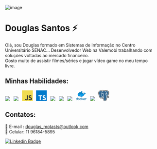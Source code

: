 ![image](https://github.com/saadeghi/saadeghi/blob/master/dino.gif)

# Douglas Santos :zap:
Olá, sou Douglas formado em Sistemas de Informação no Centro Universitário SENAC... Desenvolvedor Web na Valemobi trabalhando com soluções voltadas ao mercado financeiro.<br>
Gosto muito de assistir filmes/séries e jogar vídeo game no meu tempo livre.

## Minhas Habilidades:
<p>
<img src="https://appmasters.io/static/react-47ce6e77f039020ee2e76a10c1e988e9.png" height="35px"/> 
&nbsp;
<img src="https://sdtimes.com/wp-content/uploads/2018/04/1_tfZa4vsI6UusJYt_fzvGnQ.png" height="35px" />   
&nbsp;
<img src="https://raw.githubusercontent.com/github/explore/80688e429a7d4ef2fca1e82350fe8e3517d3494d/topics/javascript/javascript.png" height="35px"/>
&nbsp;  
<img src="https://raw.githubusercontent.com/github/explore/80688e429a7d4ef2fca1e82350fe8e3517d3494d/topics/typescript/typescript.png" height="35px"/>
&nbsp;
<img src="https://cdn.worldvectorlogo.com/logos/angular-icon-1.svg" height="35px"/>
&nbsp;
<img src="https://i1.wp.com/blog.caelum.com.br/wp-content/uploads/2055/10/Sass_Logo_Color.svg_.png?fit=2000%2C1500&ssl=1" height="35px"/>
&nbsp;
<img src="https://user-images.githubusercontent.com/14297064/123266925-d4012e80-d4d2-11eb-84b8-6f825002ed3e.png" height="35px"/>
&nbsp;
<img src="https://raw.githubusercontent.com/github/explore/80688e429a7d4ef2fca1e82350fe8e3517d3494d/topics/docker/docker.png" height="35px"/>
&nbsp;
<img src="https://www.mysql.com/common/logos/logo-mysql-170x115.png" height="35px"/>
&nbsp;
<img src="https://raw.githubusercontent.com/github/explore/80688e429a7d4ef2fca1e82350fe8e3517d3494d/topics/postgresql/postgresql.png" height="35px"/> 
&nbsp;
</p>


## Contatos:
 :email:   E-mail : douglas_motasts@outlook.com<br>
 :iphone:  Celular: 11 96184-5895<br>



[![Linkedin Badge](https://img.shields.io/badge/-Douglas%20Santos-6633cc?style=flat-square&logo=Linkedin&logoColor=white&link=https://www.linkedin.com/in/douglas-santos-72043436/)](https://www.linkedin.com/in/douglas-santos-72043436/) 
